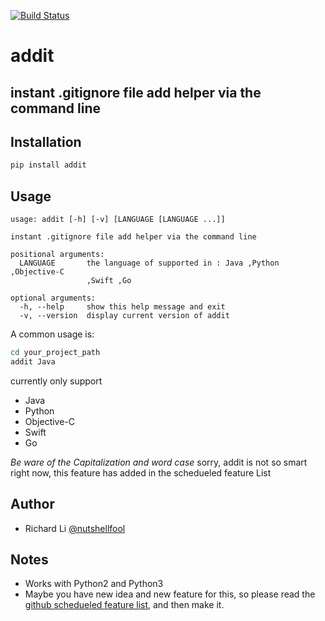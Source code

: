 [![Build Status](https://travis-ci.org/nutshellfool/addit.svg?branch=master)](https://travis-ci.org/nutshellfool/addit)
# addit
## instant .gitignore file add helper via the command line

## Installation
```Bash
pip install addit
```

## Usage
```
usage: addit [-h] [-v] [LANGUAGE [LANGUAGE ...]]

instant .gitignore file add helper via the command line

positional arguments:
  LANGUAGE       the language of supported in : Java ,Python ,Objective-C
                 ,Swift ,Go

optional arguments:
  -h, --help     show this help message and exit
  -v, --version  display current version of addit
```
A common usage is:  
```Bash
cd your_project_path
addit Java
```

currently only support
* Java
* Python
* Objective-C
* Swift
* Go

*Be ware of the Capitalization and word case*
sorry, addit is not so smart right now, this feature has added in the schedueled feature List

## Author
* Richard Li [@nutshellfool](https://twitter.com/nutshellfool)

## Notes
* Works with Python2 and Python3
* Maybe you have new idea and new feature for this, so please read the [github schedueled feature list](https://github.com/nutshellfool/addit/issues/1), and then make it.
